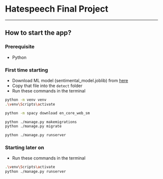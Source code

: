 # Hatespeech Final Project
---

## How to start the app?

### Prerequisite
- Python

### First time starting
- Download ML model (sentimental_model.joblib) from [here](https://drive.google.com/file/d/13_B1qK7pK3MZOjzZfb7hb7u0hqVPCFXP/view?usp=drive_link)
- Copy that file into the ```detect``` folder
- Run these commands in the terminal
```bash
python -m venv venv
.\venv\Scripts\activate

python -m spacy download en_core_web_sm

python ./manage.py makemigrations
python ./manage.py migrate

python ./manage.py runserver
```

### Starting later on
- Run these commands in the terminal
```bash
.\venv\Scripts\activate
python ./manage.py runserver
```